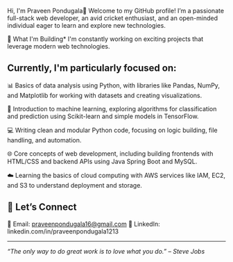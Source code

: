 Hi, I'm Praveen Pondugala👋
Welcome to my GitHub profile! I’m a passionate full-stack web developer, an avid cricket enthusiast, and an open-minded individual eager to learn and explore new technologies.

🚀 What I'm Building*
I'm constantly working on exciting projects that leverage modern web technologies. 

## Currently, I'm particularly focused on:


📊 Basics of data analysis using Python, with libraries like Pandas, NumPy, and Matplotlib for working with datasets and creating visualizations.

🤖 Introduction to machine learning, exploring algorithms for classification and prediction using Scikit-learn and simple models in TensorFlow.

💻 Writing clean and modular Python code, focusing on logic building, file handling, and automation.

🌐 Core concepts of web development, including building frontends with HTML/CSS and backend APIs using Java Spring Boot and MySQL.

☁️ Learning the basics of cloud computing with AWS services like IAM, EC2, and S3 to understand deployment and storage.


## 💬 Let’s Connect

📧 Email: praveenpondugala16@gmail.com
🔗 LinkedIn: linkedin.com/in/praveenpondugala1213

---

_“The only way to do great work is to love what you do.” – Steve Jobs_

